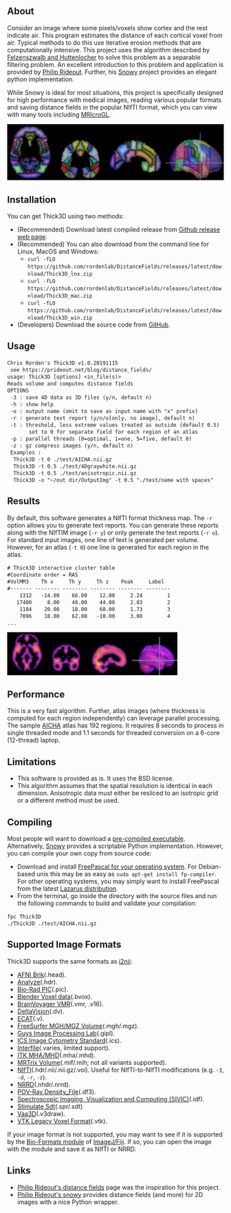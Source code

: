 ## About

Consider an image where some pixels/voxels show cortex and the rest indicate air. This program estimates the distance of each cortical voxel from air. Typical methods to do this use iterative erosion methods that are computationally intensive. This project uses the algorithm described by [Felzenszwalb and Huttenlocher](http://cs.brown.edu/people/pfelzens/dt/) to solve this problem as a separable filtering problem. An excellent introduction to this problem and application is provided by [Philip Rideout](https://prideout.net/blog/distance_fields/). Further, his [Snowy](https://github.com/prideout/snowy) project provides an elegant python implementation.

While Snowy is ideal for most situations, this project is specifically designed for high performance with medical images, reading various popular formats and saving distance fields in the popular NIfTI format, which you can view with many tools including [MRIcroGL](https://www.nitrc.org/projects/mricrogl).

![alt tag](https://github.com/neurolabusc/DistanceFields/blob/master/atlas.jpg)

## Installation

You can get Thick3D using two methods:

 - (Recommended) Download latest compiled release from [Github release web page](https://github.com/rordenlab/DistanceFields/releases).
 - (Recommended) You can also download from the command line for Linux, MacOS and Windows:
   * `curl -fLO https://github.com/rordenlab/DistanceFields/releases/latest/download/Thick3D_lnx.zip`
   * `curl -fLO https://github.com/rordenlab/DistanceFields/releases/latest/download/Thick3D_mac.zip`
   * `curl -fLO https://github.com/rordenlab/DistanceFields/releases/latest/download/Thick3D_win.zip`
 - (Developers) Download the source code from [GitHub](https://github.com/rordenlab/DistanceFields).

## Usage

```
Chris Rorden's Thick3D v1.0.20191115
 see https://prideout.net/blog/distance_fields/
usage: Thick3D [options] <in_file(s)>
Reads volume and computes distance fields
OPTIONS
 -3 : save 4D data as 3D files (y/n, default n)
 -h : show help
 -o : output name (omit to save as input name with "x" prefix)
 -r : generate text report (y/n/o[only, no image], default n)
 -t : threshold, less extreme values treated as outside (default 0.5)
       set to 0 for separate field for each region of an atlas
 -p : parallel threads (0=optimal, 1=one, 5=five, default 0)
 -z : gz compress images (y/n, default n)
 Examples :
  Thick3D -t 0 ./test/AICHA.nii.gz
  Thick3D -t 0.5 ./test/4Dgraywhite.nii.gz
  Thick3D -t 0.5 ./test/anisotropic.nii.gz
  Thick3D -o "~/out dir/OutputImg" -t 0.5 "./test/name with spaces"
```

## Results

By default, this software generates a NIfTI format thickness map. The `-r` option allows you to generate text reports. You can generate these reports along with the NIfTIM image (`-r y`) or only generate the text reports (`-r o`). For standard input images, one line of text is generated per volume. However, for an atlas (`-t 0`) one line is generated for each region in the atlas.
 
```
# Thick3D interactive cluster table
#Coordinate order = RAS
#VolMM3    Th x     Th y     Th z    Peak     Label
#------- -------- -------- -------- -------- --------
    1312   -14.00    66.00    12.00     2.24        1 
   17480     8.00    48.00    44.00     2.83        2 
    1184    20.00    18.00    60.00     1.73        3 
    7096    18.00    62.00   -10.00     3.00        4 
...
```

![alt tag](https://github.com/neurolabusc/DistanceFields/blob/master/graymatter.jpg)

## Performance

This is a very fast algorithm. Further, atlas images (where thickness is computed for each region independently) can leverage parallel processing. The sample [AICHA](http://www.gin.cnrs.fr/en/tools/aicha/) atlas has 192 regions. It requires 8 seconds to process in single threaded mode and 1.1 seconds for threaded conversion on a 6-core (12-thread) laptop.

## Limitations

 - This software is provided as is. It uses the BSD license.
 - This algorithm assumes that the spatial resolution is identical in each dimension. Anisotropic data must either be resliced to an isotropic grid or a different method must be used.
 
## Compiling

Most people will want to download a [pre-compiled executable](https://github.com/rordenlab/DistanceFields/releases). Alternatively, [Snowy](https://github.com/prideout/snowy) provides a scriptable Python implementation. However, you can compile your own copy from source code:

 - Download and install [FreePascal for your operating system](https://www.freepascal.org/download.html). For Debian-based unix this may be as easy as `sudo apt-get install fp-compiler`. For other operating systems, you may simply want to install FreePascal from the latest [Lazarus distribution](https://sourceforge.net/projects/lazarus/files/).
 - From the terminal, go inside the directory with the source files and run the following commands to build and validate your compilation:

```
fpc Thick3D
./Thick3D ./test/AICHA.nii.gz
```

## Supported Image Formats

Thick3D supports the same formats as [i2nii](https://github.com/rordenlab/i2nii):

 - [AFNI Brik](https://afni.nimh.nih.gov/pub/dist/doc/program_help/README.attributes.html)(.head).
 - [Analyze](http://imaging.mrc-cbu.cam.ac.uk/imaging/FormatAnalyze)(.hdr).
 - [Bio-Rad PIC](https://docs.openmicroscopy.org/bio-formats/5.8.2/formats/bio-rad-pic.html)(.pic).
 - [Blender Voxel data](http://pythology.blogspot.com/2014/08/you-can-do-cool-stuff-with-manual.html)(.bvox).
 - [BrainVoyager VMR](https://support.brainvoyager.com/brainvoyager/automation-development/84-file-formats/343-developer-guide-2-6-the-format-of-vmr-files)(.vmr, .v16).
 - [DeltaVision](https://docs.openmicroscopy.org/bio-formats/5.8.2/formats/deltavision.html)(.dv).
 - [ECAT](http://nipy.org/nibabel/reference/nibabel.ecat.html)(.v).
 - [FreeSurfer MGH/MGZ Volume](https://surfer.nmr.mgh.harvard.edu/fswiki/FsTutorial/MghFormat)(.mgh/.mgz).
 - [Guys Image Processing Lab](http://rview.colin-studholme.net/rview/rv9manual/fileform.html#GIPL)(.gipl).
 - [ICS Image Cytometry Standard](https://onlinelibrary.wiley.com/doi/epdf/10.1002/cyto.990110502)(.ics).
 - [Interfile](https://www.ncbi.nlm.nih.gov/pubmed/2616095)(.varies, limited support).
 - [ITK MHA/MHD](https://itk.org/Wiki/MetaIO/Documentation)(.mha/.mhd).
 - [MRTrix Volume](https://mrtrix.readthedocs.io/en/latest/getting_started/image_data.html)(.mif/.mih; not all variants supported).
 - [NIfTI](https://brainder.org/2012/09/23/the-nifti-file-format/)(.hdr/.nii/.nii.gz/.voi). Useful for NIfTI-to-NIfTI modifications (e.g. `-3`, `-d`, `-r`, `-z`).
 - [NRRD](http://teem.sourceforge.net/nrrd/format.html)(.nhdr/.nrrd).
 - [POV-Ray Density_File](https://www.povray.org/documentation/view/3.6.1/374/)(.df3).
 - [Spectroscopic Imaging, Visualization and Computing (SIVIC)](https://radiology.ucsf.edu/research/labs/nelson#accordion-software)(.idf).
 - [Stimulate Sdt](https://www.cmrr.umn.edu/stimulate/stimUsersGuide/node57.html)(.spr/.sdt)
 - [Vaa3D](https://github.com/Vaa3D)(.v3draw).
 - [VTK Legacy Voxel Format](https://www.vtk.org/wp-content/uploads/2015/04/file-formats.pdf)(.vtk).

If your image format is not supported, you may want to see if it is supported by the [Bio-Formats module](https://docs.openmicroscopy.org/bio-formats/5.9.2/supported-formats.html) of [ImageJ/Fiji](https://fiji.sc). If so, you can open the image with the module and save it as NIfTI or NRRD.

## Links

 - [Philip Rideout's distance fields](https://prideout.net/blog/distance_fields/) page was the inspiration for this project.
 - [Philip Rideout's snowy](https://prideout.net/snowy/) provides distance fields (and more) for 2D images with a nice Python wrapper.

